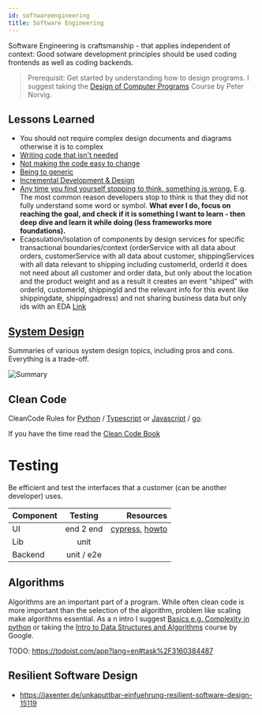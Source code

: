```yaml
---
id: softwareengineering
title: Software Engineering
---
```


Software Engineering is craftsmanship - that applies independent of context: Good sotware development principles should be used coding frontends as well as coding backends. 

> Prerequisit: Get started by understanding how to design programs. I suggest taking the [Design of Computer Programs](https://classroom.udacity.com/courses/cs212/lessons/48688918/concepts/486889130923) Course by Peter Norvig. 


## Lessons Learned

* You should not require complex design documents and diagrams otherwise it is to complex
* [Writing code that isn't needed](https://www.youtube.com/watch?v=JOAq3YN45YE)
* [Not making the code easy to change](https://www.youtube.com/watch?v=eCg_VoFW46s)
* [Being to generic](https://www.youtube.com/watch?v=0wxyOng0-14)
* [Incremental Development & Design](https://www.youtube.com/watch?v=fjpkPe6-580)
* [Any time you find yourself stopping to think, something is wrong.](https://www.codesimplicity.com/post/the-secret-of-fast-programming-stop-thinking/) E.g. The most common reason developers stop to think is that they did not fully understand some word or symbol. **What ever I do, focus on reaching the goal, and check if it is something I want to learn - then deep dive and learn it while doing (less frameworks more foundations).** 
* Ecapsulation/Isolation of components by design services for specific transactional boundaries/context (orderService with all data about orders, customerService with all data about customer, shippingServices with all data relevant to shipping including customerId, orderId it does not need about all customer and order data, but only about the location and the product weight and as a result it creates an event "shiped" with orderId, customerId, shippingId and the relevant info for this event like shippingdate, shippingadress) and not sharing business data but only ids with an EDA [Link](https://www.youtube.com/watch?v=0TYbHVc2yWI)

## [System Design](https://github.com/donnemartin/system-design-primer/blob/master/README.md)

Summaries of various system design topics, including pros and cons. Everything is a trade-off.

![Summary](https://camo.githubusercontent.com/14f76dab28dfbfa12ea6b02c6bd0ec726fc17306/687474703a2f2f692e696d6775722e636f6d2f6a7255424146372e706e67)

## Clean Code

CleanCode Rules for [Python](https://github.com/d10l/clean-code-python) / [Typescript](https://github.com/d10l/clean-code-typescript) or [Javascript](https://github.com/d10l/clean-code-javascript) / [go](https://github.com/d10l/go-clean-arch).

If you have the time read the [Clean Code Book](https://www.amazon.de/Clean-Code-Handbook-Software-Craftsmanship/dp/0132350882)


# Testing

Be efficient and test the interfaces that a customer (can be another developer) uses. 

| Component |  Testing   |                                                                                                                                        Resources |
| --------- | :--------: | -----------------------------------------------------------------------------------------------------------------------------------------------: |
| UI        | end 2 end  | [cypress](https://www.cypress.io/how-it-works/), [howto](https://medium.com/@darioghilardi/end-to-end-testing-on-a-react-redux-app-10f5a26f2f61) |
| Lib       |    unit    |                                                                                                                                                  |
| Backend   | unit / e2e |                                                                                                                                                  |

## Algorithms

Algorithms are an important part of a program. While often clean code is more important than the selection of the algorithm, problem like scaling make algorithms essential. As a n intro I suggest [Basics e.g. Complexity in python](https://www.youtube.com/watch?v=p65AHm9MX80) or taking the [Intro to Data Structures and Algorithms](https://eu.udacity.com/course/data-structures-and-algorithms-in-python--ud513) course by Google.

TODO: https://todoist.com/app?lang=en#task%2F3160384487

## Resilient Software Design

* https://jaxenter.de/unkaputtbar-einfuehrung-resilient-software-design-15119